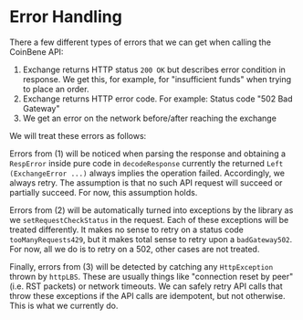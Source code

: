 # Error Handling

There a few different types of errors that we can get when calling the CoinBene API:

1. Exchange returns HTTP status `200 OK` but describes error condition in response. We get this, for example, for "insufficient funds" when trying to place an order.
2. Exchange returns HTTP error code. For example: Status code "502 Bad Gateway"
3. We get an error on the network before/after reaching the exchange

We will treat these errors as follows:

Errors from (1) will be noticed when parsing the response and obtaining a `RespError` inside pure code in `decodeResponse` currently the returned `Left (ExchangeError ...)` always implies the operation failed. Accordingly, we always retry. The assumption is that no such API request will succeed or partially succeed. For now, this assumption holds.

Errors from (2) will be automatically turned into exceptions by the library as we `setRequestCheckStatus` in the request. Each of these exceptions will be treated differently. It makes no sense to retry on a status code `tooManyRequests429`, but it makes total sense to retry upon a `badGateway502`. For now, all we do is to retry on a 502, other cases are not treated.

Finally, errors from (3) will be detected by catching any `HttpException` thrown by `httpLBS`. These are usually things like "connection reset by peer" (i.e. RST packets) or network timeouts. We can safely retry API calls that throw these exceptions if the API calls are idempotent, but not otherwise. This is what we currently do.
